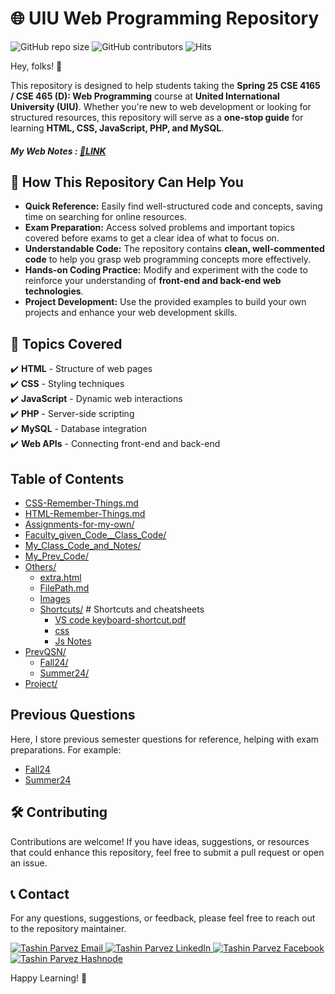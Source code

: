 # 🌐 UIU Web Programming Repository  

![GitHub repo size](https://img.shields.io/github/repo-size/TashinParvez/UIU-Web-Programming)
![GitHub contributors](https://img.shields.io/github/contributors/TashinParvez/UIU-Web-Programming)
![Hits](https://hits.seeyoufarm.com/api/count/incr/badge.svg?url=https://github.com/TashinParvez/UIU-Web-Programming)

Hey, folks! 👋  

This repository is designed to help students taking the **Spring 25 CSE 4165 / CSE 465 (D): Web Programming** course at **United International University (UIU)**. Whether you're new to web development or looking for structured resources, this repository will serve as a **one-stop guide** for learning **HTML, CSS, JavaScript, PHP, and MySQL**.  

##### My Web Notes : [🔗LINK](https://docs.google.com/document/d/1DJQAxsVs19zwLN7JP1DIeLjOxGJP3f68w03jHKtndfg/edit?tab=t.0#heading=h.tn5bxb7lssyg)

## 📌 How This Repository Can Help You  

- **Quick Reference:** Easily find well-structured code and concepts, saving time on searching for online resources.  
- **Exam Preparation:** Access solved problems and important topics covered before exams to get a clear idea of what to focus on.  
- **Understandable Code:** The repository contains **clean, well-commented code** to help you grasp web programming concepts more effectively.  
- **Hands-on Coding Practice:** Modify and experiment with the code to reinforce your understanding of **front-end and back-end web technologies**.  
- **Project Development:** Use the provided examples to build your own projects and enhance your web development skills.  


## 📂 Topics Covered  

✔️ **HTML** - Structure of web pages  
✔️ **CSS** - Styling techniques  
✔️ **JavaScript** - Dynamic web interactions  
✔️ **PHP** - Server-side scripting  
✔️ **MySQL** - Database integration  
✔️ **Web APIs** - Connecting front-end and back-end  


## Table of Contents

- [CSS-Remember-Things.md](./CSS-Remember-Things.md)    
- [HTML-Remember-Things.md](./HTML-Remember-Things.md)      
- [Assignments-for-my-own/](./Assignments-for-my-own)     
- [Faculty_given_Code__Class_Code/](./Faculty_given_Code__Class_Code)
- [My_Class_Code_and_Notes/](./My_Class_Code_and_Notes)
- [My_Prev_Code/](./My_Prev_Code)
- [Others/](./Others)                   
    - [extra.html](./Others/extra.html)           
    - [FilePath.md](./Others/FilePath.md)           
    - [Images](./Others/Images)
    - [Shortcuts/](./Others/Shortcuts)               # Shortcuts and cheatsheets
        - [VS code keyboard-shortcut.pdf](./Others/Shortcuts/VS%20code%20keyboard-shortcut.pdf)  
        - [css](./Others/Shortcuts/css)
        - [Js Notes](./Others/Shortcuts/Js%20Notes)
- [PrevQSN/](./PrevQSN/)                   
    - [Fall24/](./PrevQSN/Fall24)                 
    - [Summer24/](./PrevQSN/Summer24)            
- [Project/](./Project)


## Previous Questions

Here, I store previous semester questions for reference, helping with exam preparations. For example:

- [Fall24](./PrevQSN/Fall24)  
- [Summer24](./PrevQSN/Summer24)


## 🛠️ Contributing
Contributions are welcome! If you have ideas, suggestions, or resources that could enhance this repository, feel free to submit a pull request or open an issue.


## 📞 Contact
For any questions, suggestions, or feedback, please feel free to reach out to the repository maintainer.
<p align="left">
  <a href="mailto:tashinparvez2002@gmail.com" target="blank">
    <img src="https://img.shields.io/badge/Email-0078D4?style=for-the-badge&logo=gmail&logoColor=white" alt="Tashin Parvez Email" />
  </a>
  <a href="https://linkedin.com/in/tashinparvez" target="blank">
    <img src="https://img.shields.io/badge/LinkedIn-0A66C2?style=for-the-badge&logo=linkedin&logoColor=white" alt="Tashin Parvez LinkedIn" />
  </a>
  <a href="https://fb.com/tashin.parvez.5" target="blank">
    <img src="https://img.shields.io/badge/Facebook-1877F2?style=for-the-badge&logo=facebook&logoColor=white" alt="Tashin Parvez Facebook" />
  </a>
  <a href="https://tashinparvez.hashnode.dev/" target="blank">
    <img src="https://img.shields.io/badge/Hashnode-2962FF?style=for-the-badge&logo=hashnode&logoColor=white" alt="Tashin Parvez Hashnode" />
  </a>
</p>


Happy Learning! 🚀
